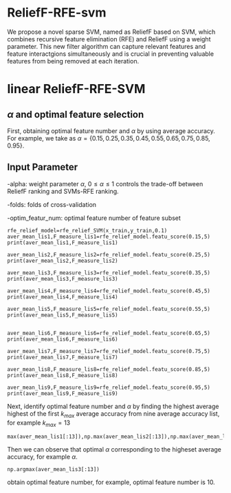 # ReliefF-RFE-svm
We propose a novel sparse SVM, named as ReliefF based on SVM, which combines recursive feature elimination (RFE) and ReliefF using a weight parameter. This new filter algorithm can capture relevant features and feature interactgions simultaneously and is crucial in preventing valuable features from being removed at each iteration.
# linear ReliefF-RFE-SVM
## $\alpha$ and optimal feature selection
First, obtaining optimal feature number and $\alpha$ by using average accuracy. For example, we take as $\alpha=\{0.15,0.25,0.35,0.45,0.55,0.65,0.75,0.85,0.95\}$.

## Input Parameter

-alpha: weight parameter $\alpha$, $0\le \alpha\le 1$ controls the trade-off between ReliefF ranking and SVMs-RFE ranking.

-folds: folds of cross-validation 

-optim_featur_num: optimal feature number of feature subset

```code
rfe_relief_model=rfe_relief_SVM(x_train,y_train,0.1)
aver_mean_lis1,F_measure_lis1=rfe_relief_model.featu_score(0.15,5)
print(aver_mean_lis1,F_measure_lis1)

aver_mean_lis2,F_measure_lis2=rfe_relief_model.featu_score(0.25,5)
print(aver_mean_lis2,F_measure_lis2)

aver_mean_lis3,F_measure_lis3=rfe_relief_model.featu_score(0.35,5)
print(aver_mean_lis3,F_measure_lis3)

aver_mean_lis4,F_measure_lis4=rfe_relief_model.featu_score(0.45,5)
print(aver_mean_lis4,F_measure_lis4)

aver_mean_lis5,F_measure_lis5=rfe_relief_model.featu_score(0.55,5)
print(aver_mean_lis5,F_measure_lis5)


aver_mean_lis6,F_measure_lis6=rfe_relief_model.featu_score(0.65,5)
print(aver_mean_lis6,F_measure_lis6)

aver_mean_lis7,F_measure_lis7=rfe_relief_model.featu_score(0.75,5)
print(aver_mean_lis7,F_measure_lis7)

aver_mean_lis8,F_measure_lis8=rfe_relief_model.featu_score(0.85,5)
print(aver_mean_lis8,F_measure_lis8)

aver_mean_lis9,F_measure_lis9=rfe_relief_model.featu_score(0.95,5)
print(aver_mean_lis9,F_measure_lis9)
```



Next, identify optimal feature number and $\alpha$ by finding the highest average highest of the first $k_{max}$ average accuracy from nine average accuracy list, for example $k_{max}=13$

```code
max(aver_mean_lis1[:13]),np.max(aver_mean_lis2[:13]),np.max(aver_mean_lis3[:13]),np.max(aver_mean_lis4[:13]),np.max(aver_mean_lis5[:13]),np.max(aver_mean_lis6[:13]),np.max(aver_mean_lis7[:13]),np.max(aver_mean_lis8[:13]),np.max(aver_mean_lis9[:13])
```
Then we can observe that optimal $\alpha$ corresponding to the higheset average accuracy, for example $\alpha$.

```code
np.argmax(aver_mean_lis3[:13])
```
obtain optimal feature number, for example, optimal feature number is 10.
